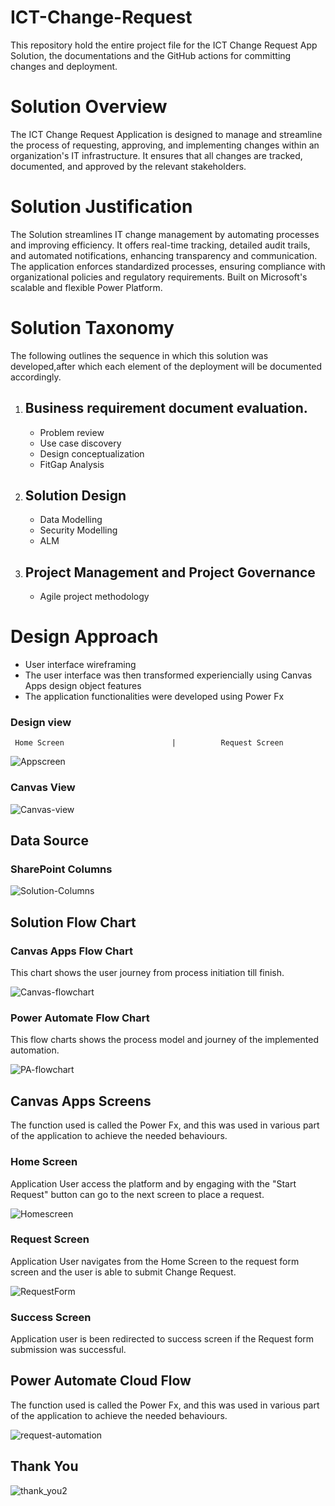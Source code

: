 # ICT-Change-Request
This repository hold the entire project file for the ICT Change Request App Solution, the documentations and the GitHub actions for committing changes and deployment.
# Solution Overview
The ICT Change Request Application is designed to manage and streamline the process of requesting, approving, and implementing changes within an organization's IT infrastructure. It ensures that all changes are tracked, documented, and approved by the relevant stakeholders.
# Solution Justification
The Solution streamlines IT change management by automating processes and improving efficiency. It offers real-time tracking, detailed audit trails, and automated notifications, enhancing transparency and communication. The application enforces standardized processes, ensuring compliance with organizational policies and regulatory requirements. Built on Microsoft's scalable and flexible Power Platform.
# Solution Taxonomy
The following outlines the sequence in which this solution was developed,after which each element of the deployment will be documented accordingly.
  1. ## Business requirement document evaluation.

     * Problem review
     * Use case discovery
     * Design conceptualization
     * FitGap Analysis
  2. ## Solution Design
     * Data Modelling
     * Security Modelling
     * ALM
  3. ## Project Management and Project Governance
     * Agile project methodology
    
# Design Approach
   * User interface wireframing
   * The user interface was then transformed experiencially using Canvas Apps design object features
   * The application functionalities were developed using Power Fx

### Design view


     Home Screen                        |          Request Screen

![Appscreen](https://github.com/user-attachments/assets/7e9bde52-8353-45a2-adfe-4c9750acd311)

### Canvas View
![Canvas-view](https://github.com/user-attachments/assets/2162629d-8535-429b-a063-a4b5210cbac5)


## Data Source

### SharePoint Columns

![Solution-Columns](https://github.com/user-attachments/assets/85731d12-32b2-445c-84ea-cbc0c0f90cbc)

## Solution Flow Chart
### Canvas Apps Flow Chart

This chart shows the user journey from process initiation till finish.

![Canvas-flowchart](https://github.com/user-attachments/assets/b6e14b5e-9f5b-4d1b-8fd1-1cf4099dafe3)

### Power Automate Flow Chart

This flow charts shows the process model and journey of the implemented automation.

![PA-flowchart](https://github.com/user-attachments/assets/6cd74907-b4d8-485d-b980-433f2e6383ca)

## Canvas Apps Screens

The function used is called the Power Fx, and this was used in various part of the application to achieve the needed behaviours.
### Home Screen

Application User access the platform and by engaging with the "Start Request" button can go to the next screen to place a request.

![Homescreen](https://github.com/user-attachments/assets/92caebe5-2cbf-4248-9e64-28aded426a65)


### Request Screen

Application User navigates from the Home Screen to the request form screen and the user is able to submit Change Request.

![RequestForm](https://github.com/user-attachments/assets/02ce08d4-bd2e-4269-9408-41efec47fe6e)

### Success Screen

Application user is been redirected to success screen if the Request form submission was successful.


## Power Automate Cloud Flow

The function used is called the Power Fx, and this was used in various part of the application to achieve the needed behaviours.

![request-automation](https://github.com/user-attachments/assets/f33f82da-14e7-439d-a20c-f62a657c7ba9)

## Thank You

![thank_you2](https://github.com/user-attachments/assets/50530ea9-ced0-496c-9e8d-b49f05486571)
